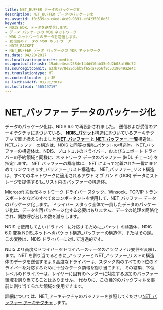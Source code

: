 ```yaml
---
title: NET_BUFFER データのパッケージ化
description: NET_BUFFER データのパッケージ化
ms.assetid: f0d539ab-c6ed-4cd9-9891-ef4235016d50
keywords:
- NDIS WDK、データを送受信します。
- データ パッケージの WDK ネットワーク
- WDK ネットワークのデータを送信します。
- 受信側のデータの WDK ネットワーク
- NDIS_PACKET
- NET_BUFFER データ パッケージの WDK ネットワーク
ms.date: 04/20/2017
ms.localizationpriority: medium
ms.openlocfilehash: 19adce4ead2584e144d610ab35e1d2b08af66c72
ms.sourcegitcommit: a33b7978e22d5bb9f65ca7056f955319049a2e4c
ms.translationtype: MT
ms.contentlocale: ja-JP
ms.lasthandoff: 01/31/2019
ms.locfileid: "56549719"
---
```

# <a name="netbuffer-data-packaging"></a>NET\_バッファー データのパッケージ化





データのパッケージ化は、NDIS 6.0 で再設計されました。 送信および受信のアーキテクチャに基づいている、 [ **NDIS\_パケット**](https://msdn.microsoft.com/library/windows/hardware/ff557086)構造に基づいているアーキテクチャで置き換えられました[ **NET\_バッファー** ](https://msdn.microsoft.com/library/windows/hardware/ff568376)と[ **NET\_バッファー\_一覧**](https://msdn.microsoft.com/library/windows/hardware/ff568388)構造体。 NET\_バッファーの構造は、NDIS と同等の機能\_パケットの構造体。 NET\_バッファーの構造体は、NDIS、プロトコルのドライバー、およびミニポート ドライバーの予約領域と同様に、ネットワーク データのバッファー (MDL チェーン) を指定します。 NET\_バッファーの構造体は、NET によって定義された一覧にまとめてリンクできます\_バッファー\_リスト構造体。 NET\_バッファー\_リスト構造は、すべてのネットワークに適用されるアウト オブ バンド (OOB) データにストレージを提供するも\_リスト内のバッファーの構造体。

Microsoft 次世代ネットワーク ドライバー スタック、Winsock、TCP/IP トランスポートをなどのすべてのコンポーネントを使用して、NET\_バッファー データのパッケージ化します。 ドライバー スタック全体で一貫したデータのパッケージ化は、データを再パッケージ化する必要はありません、データの処理を簡略化され、関数呼び出しの数を減らします。

NDIS を使用して古いドライバーに対応するために\_パケットの構造体、NDIS 6.0 変換 NDIS\_ネットへのパケット構造\_バッファーの構造体、またはその逆。 この変換は、NDIS ドライバーに対して透過的です。

NDIS より高度なドライバーをドライバーのデータのバックフィル要件を反映します。 NET を割り当てるときに\_バッファーと NET\_バッファー\_リストの構造体のデータを送信するより高度なドライバーは、スタック内のすべての下位のドライバーを対応するために十分なデータ領域を割り当てます。 その結果、下位レベルのドライバーは、レイヤーに固有のヘッダーに対応する追加のバッファー領域を割り当てることはありません。 代わりに、この目的のバックフィルを事前に割り当てられた領域を使用できます。

詳細については、NET\_アーキテクチャのバッファーを参照してください[NET\_バッファー アーキテクチャ](net-buffer-architecture.md)します。

 

 





